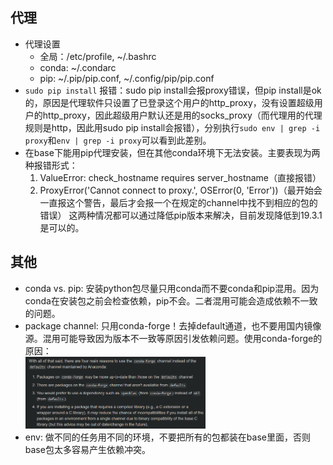 ## 代理
- 代理设置
	- 全局：/etc/profile, ~/.bashrc
	- conda: ~/.condarc
	- pip: ~/.pip/pip.conf, ~/.config/pip/pip.conf
- `sudo pip install` 报错：sudo pip install会报proxy错误，但pip install是ok的，原因是代理软件只设置了已登录这个用户的http_proxy，没有设置超级用户的http_proxy，因此超级用户默认还是用的socks_proxy（而代理用的代理规则是http，因此用sudo pip install会报错），分别执行`sudo env | grep -i proxy`和`env | grep -i proxy`可以看到此差别。
- 在base下能用pip代理安装，但在其他conda环境下无法安装。主要表现为两种报错形式：
	1. ValueError: check_hostname requires server_hostname（直接报错）
  2. ProxyError('Cannot connect to proxy.', OSError(0, 'Error'))（最开始会一直报这个警告，最后才会报一个在规定的channel中找不到相应的包的错误）
	这两种情况都可以通过降低pip版本来解决，目前发现降低到19.3.1是可以的。

## 其他
- conda vs. pip: 安装python包尽量只用conda而不要conda和pip混用。因为conda在安装包之前会检查依赖，pip不会。二者混用可能会造成依赖不一致的问题。
- package channel: 只用conda-forge！去掉default通道，也不要用国内镜像源。混用可能导致因为版本不一致等原因引发依赖问题。使用conda-forge的原因：<br/>
  <img src=img/conda-pip_1.png width=60%><br/>
- env: 做不同的任务用不同的环境，不要把所有的包都装在base里面，否则base包太多容易产生依赖冲突。